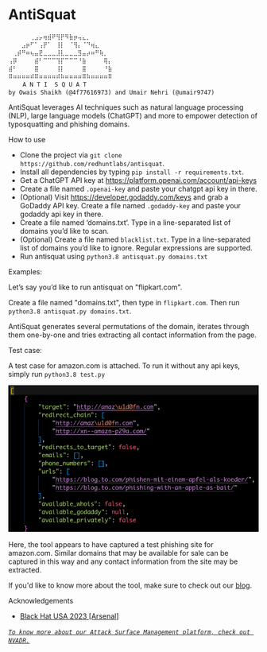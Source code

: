 # AntiSquat

```
⠀⠀⠀⠀⠀⢀⣠⡤⢶⣾⠟⢻⡟⠻⣷⡶⢤⣄⡀⠀⠀⠀⠀⠀
⠀⠀⠀⣠⡶⠋⠁⢠⡟⠁⠀⢸⡇⠀⠈⢻⡄⠈⠙⢶⣄⠀⠀⠀
⠀⢀⡾⠛⠶⢦⣤⣟⣀⣀⣀⣸⣇⣀⣀⣀⣻⣤⡴⠶⠛⢷⡀⠀
⢠⡿⠀⠀⠀⠀⣾⠃⠉⠉⠉⢹⡏⠉⠉⠉⠘⣷⠀⠀⠀⠀⢿⡄
⣾⠃⠀⠀⠀⠀⣿⠀⠀⠀⠀⢸⡇⠀⠀⠀⠀⣿⠀⠀⠀⠀⠘⣷
⠿⠶⠶⠶⠶⠾⠿⠶⠶⠶⠶⠾⠷⠶⠶⠶⠶⠿⠷⠶⠶⠶⠶⠿
    A N T I  S Q U A T
by Owais Shaikh (@4f77616973) and Umair Nehri (@umair9747)
```

AntiSquat leverages AI techniques such as natural language processing (NLP), large language models (ChatGPT) and more to empower detection of typosquatting and phishing domains.

How to use
- Clone the project via `git clone https://github.com/redhuntlabs/antisquat`. 
- Install all dependencies by typing `pip install -r requirements.txt`.
- Get a ChatGPT API key at https://platform.openai.com/account/api-keys
- Create a file named `.openai-key` and paste your chatgpt api key in there.
- (Optional) Visit https://developer.godaddy.com/keys and grab a GoDaddy API key. Create a file named `.godaddy-key` and paste your godaddy api key in there.
- Create a file named ‘domains.txt’. Type in a line-separated list of domains you’d like to scan.
- (Optional) Create a file named `blacklist.txt`. Type in a line-separated list of domains you’d like to ignore. Regular expressions are supported.
- Run antisquat using `python3.8 antisquat.py domains.txt`

Examples:

Let’s say you’d like to run antisquat on "flipkart.com".

Create a file named "domains.txt", then type in `flipkart.com`. Then run `python3.8 antisquat.py domains.txt`.

AntiSquat generates several permutations of the domain, iterates through them one-by-one and tries extracting all contact information from the page.

Test case:

A test case for amazon.com is attached. To run it without any api keys, simply run `python3.8 test.py`

![AntiSquat running on Amazon.com](demo.png)

Here, the tool appears to have captured a test phishing site for amazon.com. Similar domains that may be available for sale can be captured in this way and any contact information from the site may be extracted.

If you'd like to know more about the tool, make sure to check out our <a href="https://redhuntlabs.com/blog/introducing-bucketloot-an-automated-cloud-bucket-inspector/">blog</a>.

Acknowledgements
<ul type="disc">
<li><a href="https://www.blackhat.com/us-23/arsenal/schedule/#bucketloot---an-automated-s-bucket-inspector-33536">Black Hat USA 2023 [Arsenal]</a></li>
</ul>

*[`To know more about our Attack Surface Management platform, check out NVADR.`](https://redhuntlabs.com/nvadr)*
